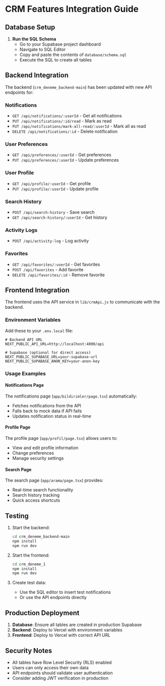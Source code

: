 # CRM Features Integration Guide

## Database Setup

1. **Run the SQL Schema**
   - Go to your Supabase project dashboard
   - Navigate to SQL Editor
   - Copy and paste the contents of `database/schema.sql`
   - Execute the SQL to create all tables

## Backend Integration

The backend (`crm_deneme_backend-main`) has been updated with new API endpoints for:

### Notifications
- `GET /api/notifications/:userId` - Get all notifications
- `PUT /api/notifications/:id/read` - Mark as read
- `PUT /api/notifications/mark-all-read/:userId` - Mark all as read
- `DELETE /api/notifications/:id` - Delete notification

### User Preferences
- `GET /api/preferences/:userId` - Get preferences
- `PUT /api/preferences/:userId` - Update preferences

### User Profile
- `GET /api/profile/:userId` - Get profile
- `PUT /api/profile/:userId` - Update profile

### Search History
- `POST /api/search-history` - Save search
- `GET /api/search-history/:userId` - Get history

### Activity Logs
- `POST /api/activity-log` - Log activity

### Favorites
- `GET /api/favorites/:userId` - Get favorites
- `POST /api/favorites` - Add favorite
- `DELETE /api/favorites/:id` - Remove favorite

## Frontend Integration

The frontend uses the API service in `lib/crmApi.js` to communicate with the backend.

### Environment Variables

Add these to your `.env.local` file:

```env
# Backend API URL
NEXT_PUBLIC_API_URL=http://localhost:4000/api

# Supabase (optional for direct access)
NEXT_PUBLIC_SUPABASE_URL=your-supabase-url
NEXT_PUBLIC_SUPABASE_ANON_KEY=your-anon-key
```

### Usage Examples

#### Notifications Page
The notifications page (`app/bildirimler/page.tsx`) automatically:
- Fetches notifications from the API
- Falls back to mock data if API fails
- Updates notification status in real-time

#### Profile Page
The profile page (`app/profil/page.tsx`) allows users to:
- View and edit profile information
- Change preferences
- Manage security settings

#### Search Page
The search page (`app/arama/page.tsx`) provides:
- Real-time search functionality
- Search history tracking
- Quick access shortcuts

## Testing

1. Start the backend:
   ```bash
   cd crm_deneme_backend-main
   npm install
   npm run dev
   ```

2. Start the frontend:
   ```bash
   cd crm_deneme_1
   npm install
   npm run dev
   ```

3. Create test data:
   - Use the SQL editor to insert test notifications
   - Or use the API endpoints directly

## Production Deployment

1. **Database**: Ensure all tables are created in production Supabase
2. **Backend**: Deploy to Vercel with environment variables
3. **Frontend**: Deploy to Vercel with correct API URL

## Security Notes

- All tables have Row Level Security (RLS) enabled
- Users can only access their own data
- API endpoints should validate user authentication
- Consider adding JWT verification in production